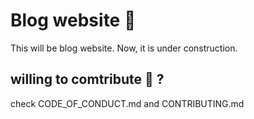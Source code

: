 # Blog website 📝

This will be blog website. Now, it is under construction.

## willing to comtribute 🙋  ?

check CODE_OF_CONDUCT.md and CONTRIBUTING.md


